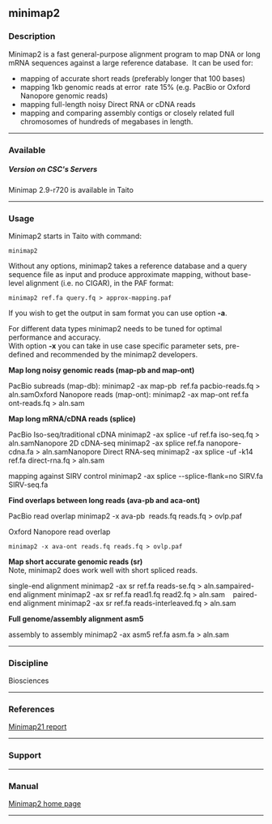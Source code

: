 ## minimap2

### Description

Minimap2 is a fast general-purpose alignment program to map DNA or long mRNA sequences against a large reference database.  It can be used for:

*   mapping of accurate short reads (preferably longer that 100 bases)
*   mapping 1kb genomic reads at error  rate 15% (e.g. PacBio or Oxford Nanopore genomic reads)
*   mapping full-length noisy Direct RNA or cDNA reads
*   mapping and comparing assembly contigs or closely related full chromosomes of hundreds of megabases in length.

* * *

### Available

##### Version on CSC's Servers

Minimap 2.9-r720 is available in Taito

* * *

### Usage

Minimap2 starts in Taito with command:

    minimap2

Without any options, minimap2 takes a reference database and a query sequence file as input and produce approximate mapping, without base-level alignment (i.e. no CIGAR), in the PAF format:

    minimap2 ref.fa query.fq > approx-mapping.paf

If you wish to get the output in sam format you can use option **\-a**.

  
For different data types minimap2 needs to be tuned for optimal performance and accuracy.  
With option **\-x** you can take in use case specific parameter sets, pre-defined and recommended by the minimap2 developers.  

**Map long noisy genomic reads (map-pb and map-ont)**

PacBio subreads (map-db):    minimap2 -ax map-pb  ref.fa pacbio-reads.fq > aln.samOxford Nanopore reads (map-ont):    minimap2 -ax map-ont ref.fa ont-reads.fq > aln.sam 

**Map long mRNA/cDNA reads (splice)**

PacBio Iso-seq/traditional cDNA    minimap2 -ax splice -uf ref.fa iso-seq.fq > aln.samNanopore 2D cDNA-seq    minimap2 -ax splice ref.fa nanopore-cdna.fa > aln.samNanopore Direct RNA-seq    minimap2 -ax splice -uf -k14 ref.fa direct-rna.fq > aln.sam

mapping against SIRV control    minimap2 -ax splice --splice-flank=no SIRV.fa SIRV-seq.fa

**Find overlaps between long reads (ava-pb and aca-ont)**

PacBio read overlap    minimap2 -x ava-pb  reads.fq reads.fq > ovlp.paf

Oxford Nanopore read overlap

    minimap2 -x ava-ont reads.fq reads.fq > ovlp.paf   

**Map short accurate genomic reads (sr)**  
Note, minimap2 does work well with short spliced reads.

single-end alignment    minimap2 -ax sr ref.fa reads-se.fq > aln.sampaired-end alignment    minimap2 -ax sr ref.fa read1.fq read2.fq > aln.sam    paired-end alignment    minimap2 -ax sr ref.fa reads-interleaved.fq > aln.sam 

**Full genome/assembly alignment asm5**

assembly to assembly    minimap2 -ax asm5 ref.fa asm.fa > aln.sam  

* * *

### Discipline

Biosciences  

* * *

### References

[Minimap21 report](https://arxiv.org/pdf/1708.01492.pdf)

* * *

### Support

* * *

### Manual

[Minimap2 home page](https://lh3.github.io/minimap2/)

* * *